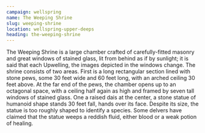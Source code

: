 ```yaml
---
campaign: wellspring
name: The Weeping Shrine
slug: weeping-shrine
location: wellspring-upper-deeps
heading: the-weeping-shrine
---
```


The Weeping Shrine is a large chamber crafted of carefully-fitted masonry and great windows of stained glass, lit from behind as if by sunlight; it is said that each Upwelling, the images depicted in the windows change. The shrine consists of two areas. First is a long rectangular section lined with stone pews, some 30 feet wide and 60 feet long, with an arched ceiling 30 feet above. At the far end of the pews, the chamber opens up to an octagonal space, with a ceiling half again as high and framed by seven tall windows of stained glass. One a raised dais at the center, a stone statue of humanoid shape stands 30 feet fall, hands over its face. Despite its size, the statue is too roughly shaped to identify a species. Some delvers have claimed that the statue weeps a reddish fluid, either blood or a weak potion of healing.
